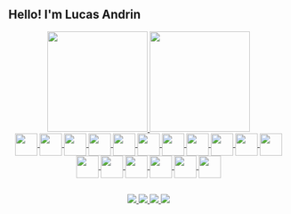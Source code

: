 ## Hello! I'm Lucas Andrin

<!-- - 🔭 I’m currently working with Back-end and Front-end development
- 🌱 I’m currently learning JAVA
- 👯 I’m looking to collaborate on with Back-end and Front-end development
- 📫 How to reach me: lucas.andrin.writer@gmail.com
- 😄 Pronouns: Ele/He -->
<div align="center">
  <a href="https://github.com/LucasAndrin">
  <div>
    <img height="180em" src="https://github-readme-stats.vercel.app/api?username=lucasandrin&show_icons=true&theme=tokyonight&include_all_commits=true&count_private=true&bg_color=00000000#gh-dark-mode-only"/>
    <img height="180em" src="https://github-readme-stats.vercel.app/api/top-langs/?username=lucasandrin&layout=compact&langs_count=7&theme=tokyonight&bg_color=00000000#gh-dark-mode-only"/>
  </div>
</div>
  
 <div align="center">
  <img align="center" heigh="40" width="40" src="https://cdn.jsdelivr.net/gh/devicons/devicon/icons/php/php-original.svg" />
  <img align="center" heigh="40" width="40" src="https://cdn.jsdelivr.net/gh/devicons/devicon/icons/html5/html5-original.svg" />
  <img align="center" heigh="40" width="40" src="https://cdn.jsdelivr.net/gh/devicons/devicon/icons/javascript/javascript-original.svg" />
  <img align="center" heigh="40" width="40" src="https://cdn.jsdelivr.net/gh/devicons/devicon/icons/jquery/jquery-original.svg" />
  <img align="center" heigh="40" width="40" src="https://cdn.jsdelivr.net/gh/devicons/devicon/icons/java/java-original.svg" />
  <img align="center" heigh="40" width="40" src="https://cdn.jsdelivr.net/gh/devicons/devicon/icons/laravel/laravel-plain.svg" /> 
  <img align="center" heigh="40" width="40" src="https://cdn.jsdelivr.net/gh/devicons/devicon/icons/vuejs/vuejs-original.svg" />   
  <img align="center" heigh="40" width="40" src="https://cdn.jsdelivr.net/gh/devicons/devicon/icons/docker/docker-plain.svg" />
  <img align="center" heigh="40" width="40" src="https://cdn.jsdelivr.net/gh/devicons/devicon/icons/python/python-original.svg" />
  <img align="center" heigh="40" width="40" src="https://cdn.jsdelivr.net/gh/devicons/devicon/icons/github/github-original.svg" />
  <img align="center" heigh="40" width="40" src="https://cdn.jsdelivr.net/gh/devicons/devicon/icons/mysql/mysql-original.svg" />   
  <img align="center" heigh="40" width="40" src="https://cdn.jsdelivr.net/gh/devicons/devicon/icons/postgresql/postgresql-original.svg" />    
  <img align="center" heigh="40" width="40" src="https://cdn.jsdelivr.net/gh/devicons/devicon/icons/apache/apache-original.svg" />
  <img align="center" heigh="40" width="40" src="https://cdn.jsdelivr.net/gh/devicons/devicon/icons/composer/composer-original.svg" />
  <img align="center" heigh="40" width="40" src="https://cdn.jsdelivr.net/gh/devicons/devicon/icons/css3/css3-original.svg" />
  <img align="center" heigh="40" width="40" src="https://cdn.jsdelivr.net/gh/devicons/devicon/icons/git/git-original.svg" />
  <img align="center" heigh="40" width="40" src="https://cdn.jsdelivr.net/gh/devicons/devicon/icons/nginx/nginx-original.svg" />
 </div>
  
 ##
 
<div align="center">
    <a href="mailto:lucas.andrin.writer@gmail.com">
        <img heigh="30" src="https://img.shields.io/badge/Gmail-D14836?style=for-the-badge&logo=gmail&logoColor=white">
    </a>
    <a href="https://instagram.com/lucas_andrin404">
        <img heigh="30" src="https://img.shields.io/badge/Instagram-E4405F?style=for-the-badge&logo=instagram&logoColor=white">
    </a>
    <a href="https://www.linkedin.com/in/lucas-andrin-9a8675258">
        <img heigh="30" src="https://img.shields.io/badge/LinkedIn-0077B5?style=for-the-badge&logo=linkedin&logoColor=white">
    </a>
  <a href="https://wa.me/996298047">
        <img heigh="30" src="https://img.shields.io/badge/WhatsApp-25D366?style=for-the-badge&logo=whatsapp&logoColor=white">
    </a>
</div>

  
<!-- ![Top Langs](https://github-readme-stats.vercel.app/api/top-langs/?username=lucasandrin&theme=tokyonight&bg_color=00000000#gh-dark-mode-only) -->
  


